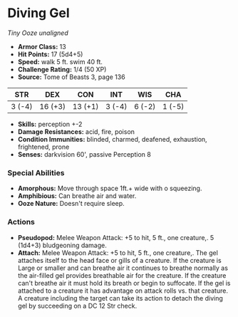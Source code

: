 # Diving Gel

*Tiny* *Ooze* *unaligned*

- **Armor Class:** 13
- **Hit Points:** 17 (5d4+5)
- **Speed:** walk 5 ft. swim 40 ft.
- **Challenge Rating:** 1/4 (50 XP)
- **Source:** Tome of Beasts 3, page 136

| STR | DEX | CON | INT | WIS | CHA |
| --- | --- | --- | --- | --- | --- |
| 3 (-4) | 16 (+3) | 13 (+1) | 3 (-4) | 6 (-2) | 1 (-5) |

- **Skills:** perception +-2
- **Damage Resistances:** acid, fire, poison
- **Condition Immunities:** blinded, charmed, deafened, exhaustion, frightened, prone
- **Senses:** darkvision 60', passive Perception 8

### Special Abilities

- **Amorphous:** Move through space 1ft.+ wide with o squeezing.
- **Amphibious:** Can breathe air and water.
- **Ooze Nature:** Doesn't require sleep.

### Actions

- **Pseudopod:** Melee Weapon Attack: +5 to hit, 5 ft., one creature,. 5 (1d4+3) bludgeoning damage.
- **Attach:** Melee Weapon Attack: +5 to hit, 5 ft., one creature,. The gel attaches itself to the head face or gills of a creature. If the creature is Large or smaller and can breathe air it continues to breathe normally as the air-filled gel provides breathable air for the creature. If the creature can't breathe air it must hold its breath or begin to suffocate. If the gel is attached to a creature it has advantage on attack rolls vs. that creature. A creature including the target can take its action to detach the diving gel by succeeding on a DC 12 Str check.


